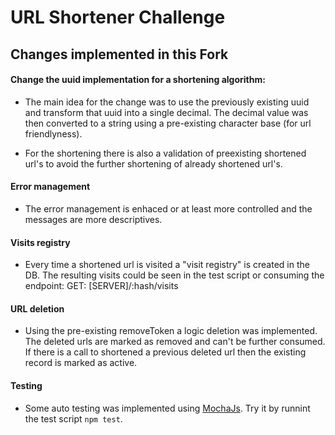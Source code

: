 # URL Shortener Challenge

## Changes implemented in this Fork

#### Change the uuid implementation for a shortening algorithm:
- The main idea for the change was to use the previously existing uuid and transform that uuid into a single decimal. The decimal value was then converted to a string using a pre-existing character base (for url friendlyness).

- For the shortening there is also a validation of preexisting shortened url's to avoid the further shortening of already shortened url's.

#### Error management
- The error management is enhaced or at least more controlled and the messages are more descriptives.

#### Visits registry
- Every time a shortened url is visited a "visit registry" is created in the DB. The resulting visits could be seen in the test script or consuming the endpoint: GET: [SERVER]/:hash/visits

#### URL deletion
- Using the pre-existing removeToken a logic deletion was implemented. The deleted urls are marked as removed and can't be further consumed. If there is a call to shortened a previous deleted url then the existing record is marked as active.

#### Testing
- Some auto testing was implemented using [MochaJs](https://mochajs.org/). Try it by runnint the test script `npm test`.


